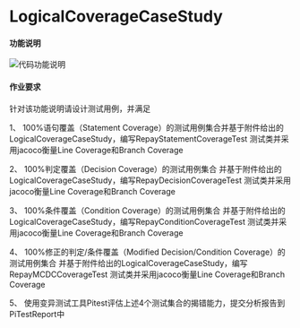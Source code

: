 # LogicalCoverageCaseStudy

#### 功能说明

![代码功能说明](https://images.gitee.com/uploads/images/2021/0928/083245_989fa19b_8499634.png "CoverageCaseStudy.PNG")

#### 作业要求

针对该功能说明请设计测试用例，并满足

1、 100%语句覆盖（Statement Coverage）的测试用例集合并基于附件给出的LogicalCoverageCaseStudy，编写RepayStatementCoverageTest 测试类并采用jacoco衡量Line Coverage和Branch Coverage

2、 100%判定覆盖（Decision Coverage）的测试用例集合 并基于附件给出的LogicalCoverageCaseStudy，编写RepayDecisionCoverageTest 测试类并采用jacoco衡量Line Coverage和Branch Coverage

3、 100%条件覆盖（Condition Coverage）的测试用例集合 并基于附件给出的LogicalCoverageCaseStudy，编写RepayConditionCoverageTest 测试类并采用jacoco衡量Line Coverage和Branch Coverage

4、 100%修正的判定/条件覆盖（Modified Decision/Condition  Coverage）的测试用例集合 并基于附件给出的LogicalCoverageCaseStudy，编写RepayMCDCCoverageTest 测试类并采用jacoco衡量Line Coverage和Branch Coverage

5、  使用变异测试工具Pitest评估上述4个测试集合的揭错能力，提交分析报告到PiTestReport中
